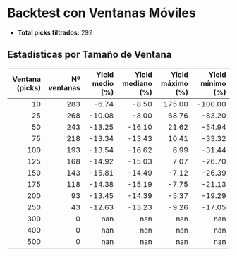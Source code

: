 # Backtest con Ventanas Móviles

- **Total picks filtrados:** 292

## Estadísticas por Tamaño de Ventana

| Ventana (picks) | Nº ventanas | Yield medio (%) | Yield mediano (%) | Yield máximo (%) | Yield mínimo (%) |
|---------------:|------------:|----------------:|------------------:|-----------------:|-----------------:|
|              10 |          283 |           -6.74 |             -8.50 |          175.00 |         -100.00 |
|              25 |          268 |          -10.08 |             -8.00 |           68.76 |          -83.20 |
|              50 |          243 |          -13.25 |            -16.10 |           21.62 |          -54.94 |
|              75 |          218 |          -13.34 |            -13.43 |           10.41 |          -33.32 |
|             100 |          193 |          -13.54 |            -16.62 |            6.99 |          -31.44 |
|             125 |          168 |          -14.92 |            -15.03 |            7.07 |          -26.70 |
|             150 |          143 |          -15.81 |            -14.49 |           -7.12 |          -26.39 |
|             175 |          118 |          -14.38 |            -15.19 |           -7.75 |          -21.13 |
|             200 |           93 |          -13.45 |            -14.39 |           -5.37 |          -19.29 |
|             250 |           43 |          -12.63 |            -13.23 |           -9.26 |          -17.05 |
|             300 |            0 |             nan |               nan |             nan |             nan |
|             400 |            0 |             nan |               nan |             nan |             nan |
|             500 |            0 |             nan |               nan |             nan |             nan |
